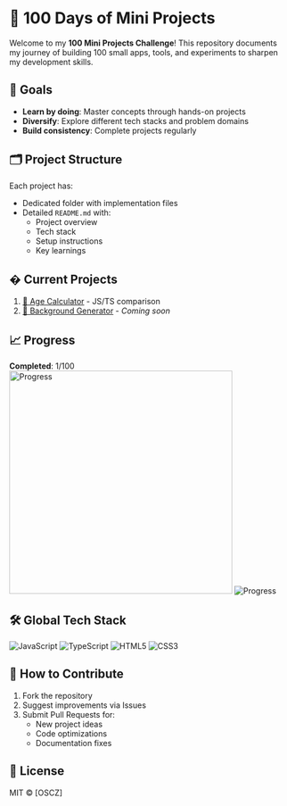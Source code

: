 # 🚀 100 Days of Mini Projects

Welcome to my **100 Mini Projects Challenge**! This repository documents my journey of building 100 small apps, tools, and experiments to sharpen my development skills.

## 📌 Goals
- **Learn by doing**: Master concepts through hands-on projects
- **Diversify**: Explore different tech stacks and problem domains
- **Build consistency**: Complete projects regularly

## 🗂️ Project Structure
Each project has:
- Dedicated folder with implementation files
- Detailed `README.md` with:
  - Project overview
  - Tech stack
  - Setup instructions
  - Key learnings

## � Current Projects
1. [🧮 Age Calculator](/1-Age_calculator/README.md) - JS/TS comparison
2. [🎨 Background Generator](#) - *Coming soon*

## 📈 Progress
**Completed**: 1/100  
<img src="https://geps.dev/progress/1" alt="Progress" width="400">
![Progress](https://geps.dev/progress/1?title=Progress)


## 🛠️ Global Tech Stack
![JavaScript](https://img.shields.io/badge/-JavaScript-F7DF1E?logo=javascript&logoColor=black)
![TypeScript](https://img.shields.io/badge/-TypeScript-3178C6?logo=typescript&logoColor=white)
![HTML5](https://img.shields.io/badge/-HTML5-E34F26?logo=html5&logoColor=white)
![CSS3](https://img.shields.io/badge/-CSS3-1572B6?logo=css3&logoColor=white)

## 🤝 How to Contribute
1. Fork the repository
2. Suggest improvements via Issues
3. Submit Pull Requests for:
   - New project ideas
   - Code optimizations
   - Documentation fixes

## 📜 License
MIT © [OSCZ]